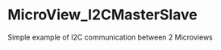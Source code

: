 MicroView_I2CMasterSlave
========================

Simple example of I2C communication between 2 Microviews
